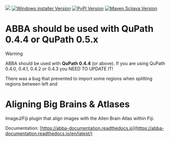 [![](https://github.com/BIOP/ijp-imagetoatlas/actions/workflows/build-main.yml/badge.svg)](https://github.com/BIOP/ijp-imagetoatlas/actions/workflows/build-main.yml)
[![Windows installer Version](https://img.shields.io/github/v/release/BIOP/ijp-imagetoatlas?label=Version-[Windows%20installer])](https://github.com/BIOP/ijp-imagetoatlas/releases)
[![PyPI Version](https://img.shields.io/pypi/v/abba_python.svg?label=Version-[PyPI])](https://pypi.python.org/pypi/abba_python)
[![Maven Scijava Version](https://img.shields.io/github/v/tag/BIOP/ijp-imagetoatlas?label=Version-[Maven%20Scijava])](https://maven.scijava.org/#nexus-search;quick~imagetoatlasregister)


# ABBA should be used with **QuPath 0.4.4** or **QuPath 0.5.x**

> [!WARNING]  
> ABBA should be used with **QuPath 0.4.4** (or above). If you are using QuPath 0.4.0, 0.4.1, 0.4.2 or 0.4.3 you NEED TO UPDATE IT!

There was a bug that prevented to import some regions when splitting regions between left and 

# Aligning Big Brains & Atlases

ImageJ/Fiji plugin that align images with the Allen Brain Atlas within Fiji.

Documentation: [https://abba-documentation.readthedocs.io](https://abba-documentation.readthedocs.io/en/latest/)


